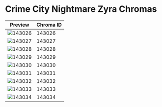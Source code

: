 # Crime City Nightmare Zyra Chromas

| Preview | Chroma ID |
|---------|-----------|
| ![143026](https://raw.communitydragon.org/latest/plugins/rcp-be-lol-game-data/global/default/v1/champion-chroma-images/143/143026.png) | 143026 |
| ![143027](https://raw.communitydragon.org/latest/plugins/rcp-be-lol-game-data/global/default/v1/champion-chroma-images/143/143027.png) | 143027 |
| ![143028](https://raw.communitydragon.org/latest/plugins/rcp-be-lol-game-data/global/default/v1/champion-chroma-images/143/143028.png) | 143028 |
| ![143029](https://raw.communitydragon.org/latest/plugins/rcp-be-lol-game-data/global/default/v1/champion-chroma-images/143/143029.png) | 143029 |
| ![143030](https://raw.communitydragon.org/latest/plugins/rcp-be-lol-game-data/global/default/v1/champion-chroma-images/143/143030.png) | 143030 |
| ![143031](https://raw.communitydragon.org/latest/plugins/rcp-be-lol-game-data/global/default/v1/champion-chroma-images/143/143031.png) | 143031 |
| ![143032](https://raw.communitydragon.org/latest/plugins/rcp-be-lol-game-data/global/default/v1/champion-chroma-images/143/143032.png) | 143032 |
| ![143033](https://raw.communitydragon.org/latest/plugins/rcp-be-lol-game-data/global/default/v1/champion-chroma-images/143/143033.png) | 143033 |
| ![143034](https://raw.communitydragon.org/latest/plugins/rcp-be-lol-game-data/global/default/v1/champion-chroma-images/143/143034.png) | 143034 |